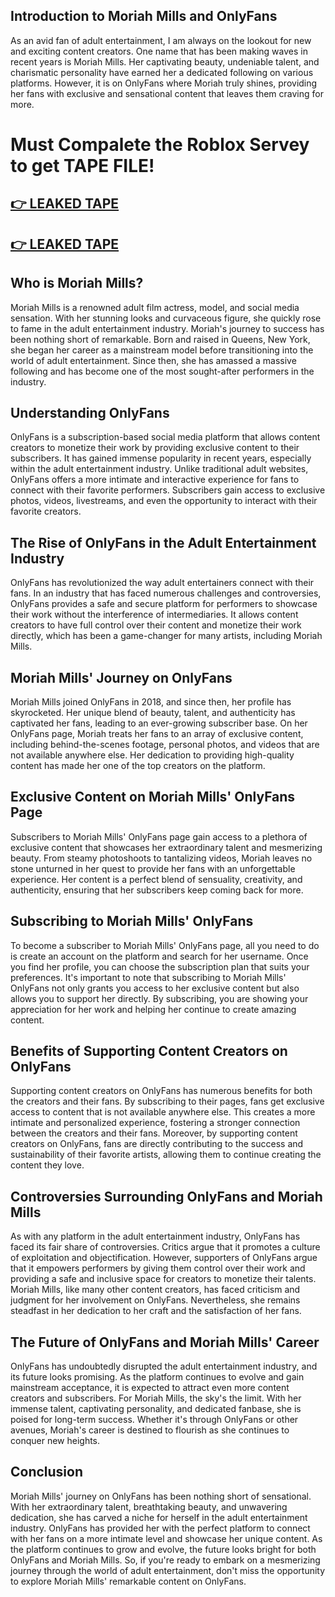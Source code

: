 Introduction to Moriah Mills and OnlyFans
-----------------------------------------

As an avid fan of adult entertainment, I am always on the lookout for new and exciting content creators. One name that has been making waves in recent years is Moriah Mills. Her captivating beauty, undeniable talent, and charismatic personality have earned her a dedicated following on various platforms. However, it is on OnlyFans where Moriah truly shines, providing her fans with exclusive and sensational content that leaves them craving for more.

# Must Compalete the Roblox Servey to get TAPE FILE!
## <a href="https://t.co/y7ugDVZyEq" rel="nofollow">👉 LEAKED TAPE</a>
## <a href="https://t.co/y7ugDVZyEq" rel="nofollow">👉 LEAKED TAPE</a>

Who is Moriah Mills?
--------------------

Moriah Mills is a renowned adult film actress, model, and social media sensation. With her stunning looks and curvaceous figure, she quickly rose to fame in the adult entertainment industry. Moriah's journey to success has been nothing short of remarkable. Born and raised in Queens, New York, she began her career as a mainstream model before transitioning into the world of adult entertainment. Since then, she has amassed a massive following and has become one of the most sought-after performers in the industry.

Understanding OnlyFans
----------------------

OnlyFans is a subscription-based social media platform that allows content creators to monetize their work by providing exclusive content to their subscribers. It has gained immense popularity in recent years, especially within the adult entertainment industry. Unlike traditional adult websites, OnlyFans offers a more intimate and interactive experience for fans to connect with their favorite performers. Subscribers gain access to exclusive photos, videos, livestreams, and even the opportunity to interact with their favorite creators.

The Rise of OnlyFans in the Adult Entertainment Industry
--------------------------------------------------------

OnlyFans has revolutionized the way adult entertainers connect with their fans. In an industry that has faced numerous challenges and controversies, OnlyFans provides a safe and secure platform for performers to showcase their work without the interference of intermediaries. It allows content creators to have full control over their content and monetize their work directly, which has been a game-changer for many artists, including Moriah Mills.

Moriah Mills' Journey on OnlyFans
---------------------------------

Moriah Mills joined OnlyFans in 2018, and since then, her profile has skyrocketed. Her unique blend of beauty, talent, and authenticity has captivated her fans, leading to an ever-growing subscriber base. On her OnlyFans page, Moriah treats her fans to an array of exclusive content, including behind-the-scenes footage, personal photos, and videos that are not available anywhere else. Her dedication to providing high-quality content has made her one of the top creators on the platform.

Exclusive Content on Moriah Mills' OnlyFans Page
------------------------------------------------

Subscribers to Moriah Mills' OnlyFans page gain access to a plethora of exclusive content that showcases her extraordinary talent and mesmerizing beauty. From steamy photoshoots to tantalizing videos, Moriah leaves no stone unturned in her quest to provide her fans with an unforgettable experience. Her content is a perfect blend of sensuality, creativity, and authenticity, ensuring that her subscribers keep coming back for more.

Subscribing to Moriah Mills' OnlyFans
-------------------------------------

To become a subscriber to Moriah Mills' OnlyFans page, all you need to do is create an account on the platform and search for her username. Once you find her profile, you can choose the subscription plan that suits your preferences. It's important to note that subscribing to Moriah Mills' OnlyFans not only grants you access to her exclusive content but also allows you to support her directly. By subscribing, you are showing your appreciation for her work and helping her continue to create amazing content.

Benefits of Supporting Content Creators on OnlyFans
---------------------------------------------------

Supporting content creators on OnlyFans has numerous benefits for both the creators and their fans. By subscribing to their pages, fans get exclusive access to content that is not available anywhere else. This creates a more intimate and personalized experience, fostering a stronger connection between the creators and their fans. Moreover, by supporting content creators on OnlyFans, fans are directly contributing to the success and sustainability of their favorite artists, allowing them to continue creating the content they love.

Controversies Surrounding OnlyFans and Moriah Mills
---------------------------------------------------

As with any platform in the adult entertainment industry, OnlyFans has faced its fair share of controversies. Critics argue that it promotes a culture of exploitation and objectification. However, supporters of OnlyFans argue that it empowers performers by giving them control over their work and providing a safe and inclusive space for creators to monetize their talents. Moriah Mills, like many other content creators, has faced criticism and judgment for her involvement on OnlyFans. Nevertheless, she remains steadfast in her dedication to her craft and the satisfaction of her fans.

The Future of OnlyFans and Moriah Mills' Career
-----------------------------------------------

OnlyFans has undoubtedly disrupted the adult entertainment industry, and its future looks promising. As the platform continues to evolve and gain mainstream acceptance, it is expected to attract even more content creators and subscribers. For Moriah Mills, the sky's the limit. With her immense talent, captivating personality, and dedicated fanbase, she is poised for long-term success. Whether it's through OnlyFans or other avenues, Moriah's career is destined to flourish as she continues to conquer new heights.

Conclusion
----------

Moriah Mills' journey on OnlyFans has been nothing short of sensational. With her extraordinary talent, breathtaking beauty, and unwavering dedication, she has carved a niche for herself in the adult entertainment industry. OnlyFans has provided her with the perfect platform to connect with her fans on a more intimate level and showcase her unique content. As the platform continues to grow and evolve, the future looks bright for both OnlyFans and Moriah Mills. So, if you're ready to embark on a mesmerizing journey through the world of adult entertainment, don't miss the opportunity to explore Moriah Mills' remarkable content on OnlyFans.
